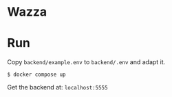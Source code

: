 # Wazza

# Run

Copy `backend/example.env` to `backend/.env` and adapt it.

```
$ docker compose up
```

Get the backend at: `localhost:5555`
